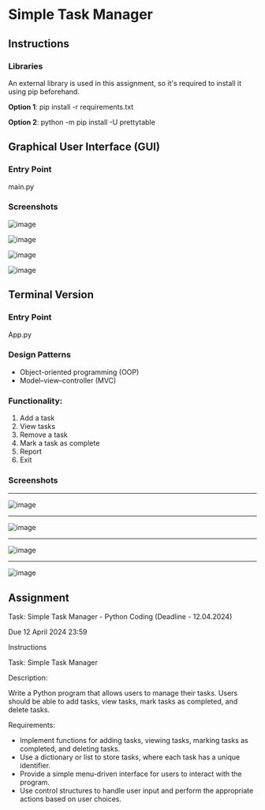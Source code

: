 # Simple Task Manager

## Instructions

### Libraries
An external library is used in this assignment, so it's required to install it using pip beforehand.

**Option 1**: pip install -r requirements.txt

**Option 2**: python -m pip install -U prettytable

## Graphical User Interface (GUI)
### Entry Point
main.py

### Screenshots
![image](https://github.com/harryguiacorn/Introduction-to-Generative-AI-Part-1/assets/1398153/ed947818-2ad6-4233-b5bd-a8aa5de7749a)

![image](https://github.com/harryguiacorn/Introduction-to-Generative-AI-Part-1/assets/1398153/bf291fd1-561e-40ec-8419-d97a0b52f035)

![image](https://github.com/harryguiacorn/Introduction-to-Generative-AI-Part-1/assets/1398153/18195dbb-475d-4a76-afde-4dfa88658938)

![image](https://github.com/harryguiacorn/Introduction-to-Generative-AI-Part-1/assets/1398153/37675b62-08f1-4bdb-aaa2-aa064cb8ba85)





## Terminal Version
### Entry Point
App.py

### Design Patterns
* Object-oriented programming (OOP)
* Model–view–controller (MVC)

### Functionality: 
1. Add a task
2. View tasks
3. Remove a task
4. Mark a task as complete
5. Report
6. Exit

### Screenshots
***
![image](https://github.com/harryguiacorn/Introduction-to-Generative-AI-Part-1/assets/1398153/c669500a-58e1-4fa8-b4c2-a312c0ff68d6)
***
![image](https://github.com/harryguiacorn/Introduction-to-Generative-AI-Part-1/assets/1398153/93f99185-8447-4a63-ac6c-5244be758ad4)
***
![image](https://github.com/harryguiacorn/Introduction-to-Generative-AI-Part-1/assets/1398153/47884993-9614-460a-9ee6-e989e081deb0)
***
![image](https://github.com/harryguiacorn/Introduction-to-Generative-AI-Part-1/assets/1398153/b4e199b2-8e62-4505-9cae-4b28548766a3)



## Assignment
Task: Simple Task Manager - Python Coding (Deadline - 12.04.2024)

Due 12 April 2024 23:59

Instructions

Task: Simple Task Manager

Description:

Write a Python program that allows users to manage their tasks. Users should be able to add tasks, view tasks, mark tasks as completed, and delete tasks.

Requirements:

* Implement functions for adding tasks, viewing tasks, marking tasks as completed, and deleting tasks.
* Use a dictionary or list to store tasks, where each task has a unique identifier.
* Provide a simple menu-driven interface for users to interact with the program.
* Use control structures to handle user input and perform the appropriate actions based on user choices.
